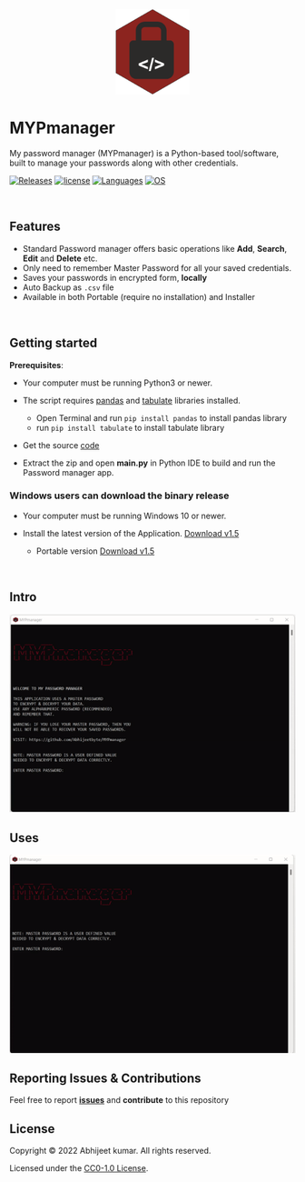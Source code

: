 <p align="center">
  <img src="gif/MYPmanager-logo.png" width="130" height="150">
</p>

# MYPmanager

My password manager (MYPmanager) is a Python-based tool/software, built to manage your passwords along with other credentials.</br>

<!-- Badge section -->

[![Releases](https://img.shields.io/badge/Github-Releases-blue)](https://github.com/Abhijeetbyte/MYPmanager/releases)
[![license](https://img.shields.io/github/license/abhijeetbyte/MYPmanager)](LICENSE)
[![Languages](https://img.shields.io/badge/Python-FFD43B?&logo=python&logoColor=blue)](main.py)
[![OS](https://img.shields.io/badge/Windows-0078D6?&logo=windows&logoColor=white)](README.md) <!--added redme links, just to not go elseweher -->

<!-- [![Github All Releases](https://img.shields.io/github/downloads/Abhijeetbyte/MYPmanager/total?label=Downloads)](https://github.com/Abhijeetbyte/MYPmanager/releases/download/v1.5/MYPmanager_setup.exe) --->

</br>


## Features
* Standard Password manager offers basic operations like **Add**, **Search**, **Edit** and **Delete** etc.
* Only need to remember Master Password for all your saved credentials.
* Saves your passwords in encrypted form, **locally**
* Auto Backup as `.csv` file
* Available in both Portable (require no installation) and Installer 
<br/>


## Getting started


<b>Prerequisites</b>:

* Your computer must be running Python3 or newer.
* The script requires [pandas](https://pandas.pydata.org/docs/index.html) and [tabulate](https://pypi.org/project/tabulate/) libraries installed. </br>
   - Open Terminal and run `pip install pandas` to install pandas library </br>
   - run `pip install tabulate` to install tabulate library</br>
  
* Get the source [code](https://github.com/Abhijeetbyte/MYPmanager/archive/refs/heads/main.zip)

* Extract the zip and open <b> main.py</b> in Python IDE to build and run the Password manager app.</br>
  
### Windows users can download the binary release

* Your computer must be running Windows 10 or newer.

* Install the latest version of the Application. [Download v1.5](https://github.com/Abhijeetbyte/MYPmanager/releases/download/v1.5/MYPmanager_setup.exe)
  - Portable version [Download v1.5](https://github.com/Abhijeetbyte/MYPmanager/releases/download/v1.5/MYPmanager.exe)
<br/>

## Intro

![Intro GIF](gif/MYPmanager-demo1.gif)</br>


## Uses

![Uses GIF](gif/MYPmanager-demo2.gif)</br>


## Reporting Issues & Contributions

Feel free to report <b>[issues](https://github.com/Abhijeetbyte/MYPmanager/issues/new)</b> and <b>contribute</b> to this repository


## License

Copyright © 2022 Abhijeet kumar. All rights reserved.

Licensed under the [CC0-1.0 License](LICENSE).
